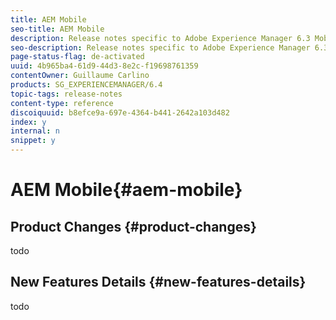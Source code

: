 ```yaml
---
title: AEM Mobile
seo-title: AEM Mobile
description: Release notes specific to Adobe Experience Manager 6.3 Mobile.
seo-description: Release notes specific to Adobe Experience Manager 6.3 Mobile.
page-status-flag: de-activated
uuid: 4b965ba4-61d9-44d3-8e2c-f19698761359
contentOwner: Guillaume Carlino
products: SG_EXPERIENCEMANAGER/6.4
topic-tags: release-notes
content-type: reference
discoiquuid: b8efce9a-697e-4364-b441-2642a103d482
index: y
internal: n
snippet: y
---
```


# AEM Mobile{#aem-mobile}

## Product Changes {#product-changes}

todo

## New Features Details {#new-features-details}

todo
